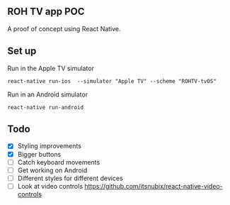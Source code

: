 ## ROH TV app POC

A proof of concept using React Native.

## Set up

Run in the Apple TV simulator

`react-native run-ios  --simulator "Apple TV" --scheme "ROHTV-tvOS"`

Run in an Android simulator

`react-native run-android`

## Todo

 - [x] Styling improvements
 - [x] Bigger buttons
 - [ ] Catch keyboard movements
 - [ ] Get working on Android
 - [ ] Different styles for different devices
 - [ ] Look at video controls https://github.com/itsnubix/react-native-video-controls